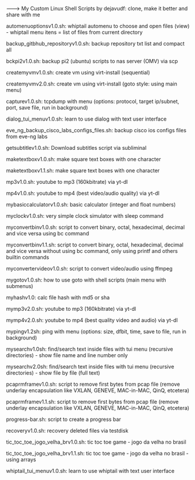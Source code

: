 ---> My Custom Linux Shell Scripts by dejavudf: clone, make it better and share with me

automenuoptionsv1.0.sh: whiptail automenu to choose and open files (view) - whiptail menu itens = list of files from current directory 

backup_gitbhub_repositoryv1.0.sh: backup repository txt list and compact all

bckpi2v1.0.sh: backup pi2 (ubuntu) scripts to nas server (OMV) via scp

createmyvmv1.0.sh: create vm using virt-install (sequential)

createmyvmv2.0.sh: create vm using virt-install (goto style: using main menu)

capturev1.0.sh: tcpdump with menu (options: protocol, target ip/subnet, port, save file, run in background)

dialog_tui_menuv1.0.sh: learn to use dialog with text user interface

eve_ng_backup_cisco_labs_configs_files.sh: backup cisco ios configs files from eve-ng labs

getsubtitlev1.0.sh: Download subtitles script via subliminal

maketextboxv1.0.sh: make square text boxes with one character

maketextboxv1.1.sh: make square text boxes with one character

mp3v1.0.sh: youtube to mp3 (160kbitrate) via yt-dl

mp4v1.0.sh: youtube to mp4 (best video/audio quality) via yt-dl

mybasiccalculatorv1.0.sh: basic calculator (integer and float numbers)

myclockv1.0.sh: very simple clock simulator with sleep command

myconvertbinv1.0.sh: script to convert binary, octal, hexadecimal, decimal and vice versa using bc command

myconvertbinv1.1.sh: script to convert binary, octal, hexadecimal, decimal and vice versa without using bc command, only using printf and others builtin commands

myconvertervideov1.0.sh: script to convert video/audio using ffmpeg

mygotov1.0.sh: how to use goto with shell scripts (main menu with submenus)

myhashv1.0: calc file hash with md5 or sha

mymp3v2.0.sh: youtube to mp3 (160kbitrate) via yt-dl

mymp4v2.0.sh: youtube to mp4 (best quality video and audio) via yt-dl

mypingv1.2sh: ping with menu (options: size, dfbit, time, save to file, run in background)

mysearchv1.0sh: find/search text inside files with tui menu (recursive directories) - show file name and line number only

mysearchv2.0sh: find/search text inside files with tui menu (recursive directories) - show file by file (full text)

pcaprmframev1.0.sh: script to remove first bytes from pcap file (remove underlay encapsulation like VXLAN, GENEVE, MAC-in-MAC, QinQ, etcetera) 

pcaprmframev1.1.sh: script to remove first bytes from pcap file (remove underlay encapsulation like VXLAN, GENEVE, MAC-in-MAC, QinQ, etcetera) 

progress-bar.sh: script to create a progress bar

recoveryv1.0.sh: recovery deleted files via testdisk

tic_toc_toe_jogo_velha_brv1.0.sh: tic toc toe game - jogo da velha no brasil

tic_toc_toe_jogo_velha_brv1.1.sh: tic toc toe game - jogo da velha no brasil - using arrays

whiptail_tui_menuv1.0.sh: learn to use whiptail with text user interface

